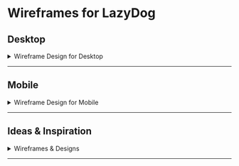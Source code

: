 # Wireframes for LazyDog

## Desktop

<details>
<Summary>Wireframe Design for Desktop</summary>
<br>

### Home Page

![Home Page](./wireframe-img/home-page.png)

#### Sign Up & Sign In

![SignUp & SignIn Page](./wireframe-img/auth-page.png)

#### Resource Page

![Resource Page](./wireframe-img/resource-page.png)

#### Resource Detail Page

![Resource Detail Page](./wireframe-img/resource-detail-page.png)

#### Contribution Page

![Contribution Page](./wireframe-img/contribution-page.png)

#### User Dashboard

![User Dashboard](./wireframe-img/user-dashboard.png)

#### About Page

![About Page](./wireframe-img/about-page.png)

#### About Detail Page

![About Detail Page](#)

#### Error Page

![Error Page](./wireframe-img/error-page.png)

</details>

---

## Mobile

<details>
<Summary>Wireframe Design for Mobile</summary>
</details>

---

## Ideas & Inspiration

<details>
<Summary>Wireframes & Designs</summary>
<br>

#### Inspiration for Carousel Sections on the Home Page:

<br>

![Hero Section](./wireframe-img/video-hero.png)

![Hero Section](./wireframe-img/bestContribution-hero.png)

![Hero Section](./wireframe-img/top5AndComments-hero.png)

#### Inspiration for Navbar Section

![Navbar Section](./wireframe-img/Hero-Nav.png)
</details>

---
